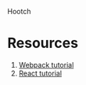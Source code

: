 Hootch

# Resources

1. [Webpack tutorial](https://www.youtube.com/watch?annotation_id=annotation_4139363737&feature=iv&src_vid=MhkGQAoc7bc&v=9kJVYpOqcVU)
2. [React tutorial](https://www.youtube.com/watch?v=MhkGQAoc7bc)
